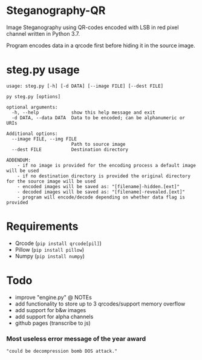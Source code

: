 # Steganography-QR
Image Steganography using QR-codes encoded with LSB in red pixel channel written in Python 3.7.

Program encodes data in a qrcode first before hiding it in the source image.

# steg.py usage
```
usage: steg.py [-h] [-d DATA] [--image FILE] [--dest FILE]

py steg.py [options]

optional arguments:
  -h, --help            show this help message and exit
  -d DATA, --data DATA  Data to be encoded; can be alphanumeric or URIs

Additional options:
  --image FILE, --img FILE
                        Path to source image
  --dest FILE           Destination directory

ADDENDUM:
    - if no image is provided for the encoding process a default image will be used
    - if no destination directory is provided the original directory for the source image will be used
    - encoded images will be saved as: "[filename]-hidden.[ext]"
    - decoded images will be saved as: "[filename]-revealed.[ext]"
    - program will encode/decode depending on whether data flag is provided
```

# Requirements
- Qrcode (`pip install qrcode[pil]`)
- Pillow (`pip install pillow`)
- Numpy (`pip install numpy`)

# Todo
- improve "engine.py" @ NOTEs
- add functionality to store up to 3 qrcodes/support memory overflow 
- add support for b&w images
- add support for alpha channels
- github pages (transcribe to js)

### Most useless error message of the year award
`"could be decompression bomb DOS attack."`
